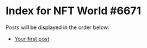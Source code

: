 # Index for NFT World #6671
Posts will be displayed in the order below:

- [Your first post](./001-first.md)

